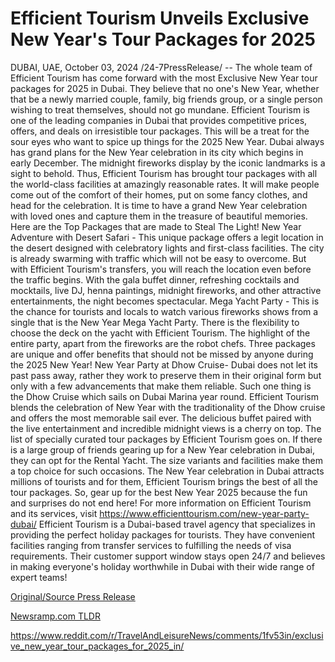 # Efficient Tourism Unveils Exclusive New Year's Tour Packages for 2025

DUBAI, UAE, October 03, 2024 /24-7PressRelease/ -- The whole team of Efficient Tourism has come forward with the most Exclusive New Year tour packages for 2025 in Dubai. They believe that no one's New Year, whether that be a newly married couple, family, big friends group, or a single person wishing to treat themselves, should not go mundane. Efficient Tourism is one of the leading companies in Dubai that provides competitive prices, offers, and deals on irresistible tour packages.   This will be a treat for the sour eyes who want to spice up things for the 2025 New Year. Dubai always has grand plans for the New Year celebration in its city which begins in early December. The midnight fireworks display by the iconic landmarks is a sight to behold. Thus, Efficient Tourism has brought tour packages with all the world-class facilities at amazingly reasonable rates. It will make people come out of the comfort of their homes, put on some fancy clothes, and head for the celebration. It is time to have a grand New Year celebration with loved ones and capture them in the treasure of beautiful memories.   Here are the Top Packages that are made to Steal The Light!  New Year Adventure with Desert Safari - This unique package offers a legit location in the desert designed with celebratory lights and first-class facilities. The city is already swarming with traffic which will not be easy to overcome. But with Efficient Tourism's transfers, you will reach the location even before the traffic begins. With the gala buffet dinner, refreshing cocktails and mocktails, live DJ, henna paintings, midnight fireworks, and other attractive entertainments, the night becomes spectacular.   Mega Yacht Party - This is the chance for tourists and locals to watch various fireworks shows from a single that is the New Year Mega Yacht Party. There is the flexibility to choose the deck on the yacht with Efficient Tourism. The highlight of the entire party, apart from the fireworks are the robot chefs. Three packages are unique and offer benefits that should not be missed by anyone during the 2025 New Year!  New Year Party at Dhow Cruise- Dubai does not let its past pass away, rather they work to preserve them in their original form but only with a few advancements that make them reliable. Such one thing is the Dhow Cruise which sails on Dubai Marina year round. Efficient Tourism blends the celebration of New Year with the traditionality of the Dhow cruise and offers the most memorable sail ever. The delicious buffet paired with the live entertainment and incredible midnight views is a cherry on top.   The list of specially curated tour packages by Efficient Tourism goes on. If there is a large group of friends gearing up for a New Year celebration in Dubai, they can opt for the Rental Yacht. The size variants and facilities make them a top choice for such occasions.   The New Year celebration in Dubai attracts millions of tourists and for them, Efficient Tourism brings the best of all the tour packages. So, gear up for the best New Year 2025 because the fun and surprises do not end here!  For more information on Efficient Tourism and its services, visit https://www.efficienttourism.com/new-year-party-dubai/  Efficient Tourism is a Dubai-based travel agency that specializes in providing the perfect holiday packages for tourists. They have convenient facilities ranging from transfer services to fulfilling the needs of visa requirements. Their customer support window stays open 24/7 and believes in making everyone's holiday worthwhile in Dubai with their wide range of expert teams! 

[Original/Source Press Release](https://www.24-7pressrelease.com/press-release/514895/efficient-tourism-unveils-exclusive-new-years-tour-packages-for-2025)
                    

[Newsramp.com TLDR](None) 

https://www.reddit.com/r/TravelAndLeisureNews/comments/1fv53in/exclusive_new_year_tour_packages_for_2025_in/